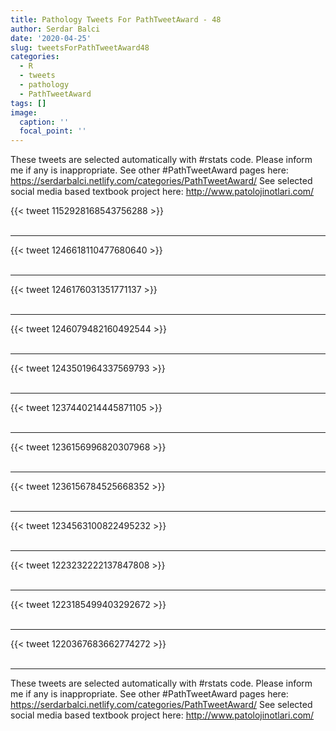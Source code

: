 ```yaml
---
title: Pathology Tweets For PathTweetAward - 48
author: Serdar Balci
date: '2020-04-25'
slug: tweetsForPathTweetAward48
categories:
  - R
  - tweets
  - pathology
  - PathTweetAward
tags: []
image:
  caption: ''
  focal_point: ''
---
```



These tweets are selected automatically with #rstats code. Please inform me if any is inappropriate.
See other #PathTweetAward pages here: https://serdarbalci.netlify.com/categories/PathTweetAward/ 
See selected social media based textbook project here: http://www.patolojinotlari.com/

{{< tweet 1152928168543756288 >}}
<br>
<br>
<hr>
{{< tweet 1246618110477680640 >}}
<br>
<br>
<hr>
{{< tweet 1246176031351771137 >}}
<br>
<br>
<hr>
{{< tweet 1246079482160492544 >}}
<br>
<br>
<hr>
{{< tweet 1243501964337569793 >}}
<br>
<br>
<hr>
{{< tweet 1237440214445871105 >}}
<br>
<br>
<hr>
{{< tweet 1236156996820307968 >}}
<br>
<br>
<hr>
{{< tweet 1236156784525668352 >}}
<br>
<br>
<hr>
{{< tweet 1234563100822495232 >}}
<br>
<br>
<hr>
{{< tweet 1223232222137847808 >}}
<br>
<br>
<hr>
{{< tweet 1223185499403292672 >}}
<br>
<br>
<hr>
{{< tweet 1220367683662774272 >}}
<br>
<br>
<hr>


These tweets are selected automatically with #rstats code. Please inform me if any is inappropriate.
See other #PathTweetAward pages here: https://serdarbalci.netlify.com/categories/PathTweetAward/ 
See selected social media based textbook project here: http://www.patolojinotlari.com/
